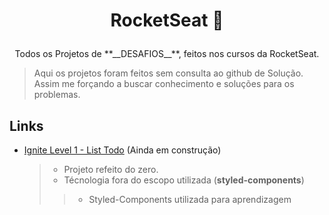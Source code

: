 # <p align="center">RocketSeat 🚀</p>
<p align="center">Todos os Projetos de **__DESAFIOS__**, feitos nos cursos da RocketSeat.</p>

> Aqui os projetos foram feitos sem consulta ao github de Solução. Assim me forçando a buscar conhecimento e soluções para os problemas.

## Links
* [Ignite Level 1 - List Todo](https://todolist-ignite-duhnunes.vercel.app/) (Ainda em construção)
  > * Projeto refeito do zero.
  > * Técnologia fora do escopo utilizada (**__styled-components__**)
  >> * Styled-Components utilizada para aprendizagem

